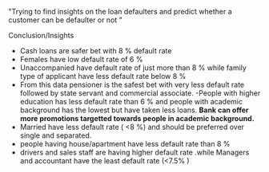 "Trying to find insights on the loan defaulters and predict whether a customer can be defaulter or not " 

Conclusion/Insights
- Cash loans are safer bet with 8 % default rate
- Females have low default rate of 6 %
- Unaccompanied have default rate of just more than 8 % while family type of applicant have less default rate below 8 %
- From this data pensioner is the safest bet with very less default rate followed by state servant and commercial associate.
-People with higher education has less default rate than 6 % and people with academic background has the lowest but have taken less loans.
**Bank can offer more promotions targetted towards people in academic background.**
- Married have less default rate ( <8 %) and should be preferred over single and separated.
- people having house/apartment have less default rate than 8 %
- drivers and sales staff are having higher default rate .while Managers and accountant have the least default rate (<7.5% )
